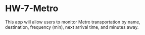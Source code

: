 # HW-7-Metro
This app will allow users to monitor Metro transportation by name, destination, frequency (min), next arrival time, and minutes away. 
